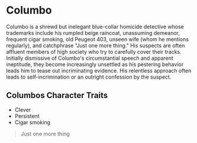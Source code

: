 # Columbo #
Columbo is a shrewd but inelegant blue-collar homicide detective whose trademarks include his rumpled beige raincoat, unassuming demeanor, frequent cigar smoking, old Peugeot 403, unseen wife (whom he mentions regularly), and catchphrase "Just one more thing." His suspects are often affluent members of high society who try to carefully cover their tracks. Initially dismissive of Columbo's circumstantial speech and apparent ineptitude, they become increasingly unsettled as his pestering behavior leads him to tease out incriminating evidence. His relentless approach often leads to self-incrimination or an outright confession by the suspect.
## Columbos Character Traits ##
* Clever
* Persistent
* Cigar smoking
> Just one more thing
